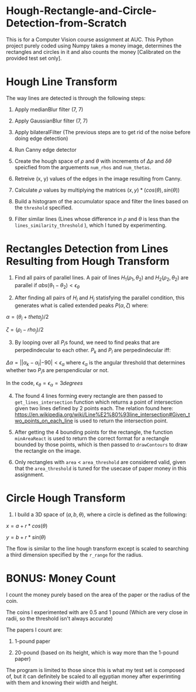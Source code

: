 # Hough-Rectangle-and-Circle-Detection-from-Scratch
This is for a Computer Vision course assignment at AUC. This Python project purely coded using Numpy takes a money image, determines the rectangles and circles in it and also counts the money [Calibrated on the provided test set only].

# Hough Line Transform
The way lines are detected is through the following steps:

1. Apply medianBlur filter (7, 7)

2. Apply GaussianBlur filter (7, 7)

3. Apply bilateralFilter 
(The previous steps are to get rid of the noise before doing edge detection)

4. Run Canny edge detector

5. Create the hough space of $\rho$ and $\theta$ with increments of $\Delta \rho$ and $\delta \theta$ speicfied from the arguements `num_rhos` and `num_thetas`. 

6. Retreive (x, y) values of the edges in the image resulting from Canny.

7. Calculate $\rho$ values by multiplying the matrices $(x, y) * (cos(\theta), sin(\theta))$

8. Build a histogram of the accumulator space and filter the lines based on the `threshold` specified.

9. Filter similar lines (Lines whose difference in $\rho$ and $\theta$ is less than the `lines_similarity_threshold` ), which I tuned by experimenting.

# Rectangles Detection from Lines Resulting from Hough Transform

1. Find all pairs of parallel lines. A pair of lines $H_1(\rho_1, \theta_2)$ and $H_2(\rho_2, \theta_2)$ are parallel if $abs(\theta_1 - \theta_2) < \epsilon_{\theta}$

2. After finding all pairs of $H_i$ and $H_j$ statisfying the parallel condition, this generates what is called extended peaks $P(\alpha, \zeta)$ where:

$\alpha = (\theta_i + theta_j)/2$

$\zeta = (\rho_i - rho_j)/2$

3. By looping over all $P_i$s found, we need to find peaks that are perpedindecular to each other. $P_k$ and $P_l$ are perpedindecular iff:

$\Delta \alpha = ||\alpha_k - \alpha_l| - 90| < \epsilon_{\alpha}$ where $\epsilon_{\alpha}$ is the angular threshold that determines whether two $P_i$s are perspendicular or not. 

In the code, $\epsilon_{\theta}=\epsilon_{\alpha}=3 degrees$

4. The found 4 lines forming every rectangle are then passed to `get_lines_intersection` function which returns a point of intersection given two lines defined by 2 points each. The relation found here: https://en.wikipedia.org/wiki/Line%E2%80%93line_intersection#Given_two_points_on_each_line is used to return the intersection point.

5. After getting the 4 bounding points for the rectangle, the function `minAreaReact` is used to return the correct format for a rectangle bounded by those points, which is then passed to `drawContours` to draw the rectangle on the image.

6. Only rectangles with `area` < `area_threshold` are considered valid, given that the `area_threshold` is tuned for the usecase of paper money in this assignment. 

# Circle Hough Transform

1. I build a 3D space of $(a, b, \theta)$, where a circle is defined as the following:

$x = a + r*cos(\theta)$

$y = b + r*sin(\theta)$

The flow is similar to the line hough transform except is scaled to searching a third dimension specified by the `r_range` for the radius.

# BONUS: Money Count

I count the money purely based on the area of the paper or the radius of the coin. 

The coins I experimented with are 0.5 and 1 pound (Which are very close in radii, so the threshold isn't always accurate)

The papers I count are: 
1. 1-pound paper

2. 20-pound (based on its height, which is way more than the 1-pound paper)

The program is limited to those since this is what my test set is composed of, but it can definitely be scaled to all egyptian money after experimting with them and knowing their width and height.
